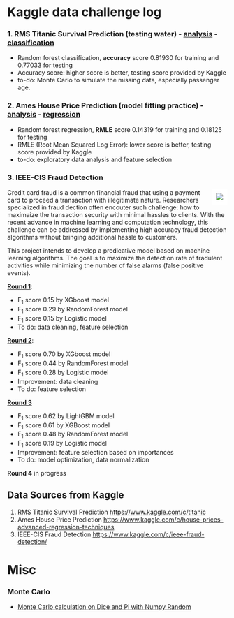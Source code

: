 # Kaggle data challenge log
### 1. RMS Titanic Survival Prediction (testing water) - [analysis](https://github.com/er1czz/kaggle/blob/master/Titanic_analysis.ipynb) - [classification](https://github.com/er1czz/kaggle/blob/master/Titanic_classifier.ipynb)
- Random forest classification, **accuracy** score 0.81930 for training and 0.77033 for testing
- Accuracy score: higher score is better, testing score provided by Kaggle
- to-do: Monte Carlo to simulate the missing data, especially passenger age.
### 2. Ames House Price Prediction (model fitting practice) - [analysis](https://github.com/er1czz/kaggle/blob/master/House_prices_analysis.ipynb) - [regression](https://github.com/er1czz/kaggle/blob/master/House_prices_regression.ipynb)
- Random forest regression, **RMLE** score 0.14319 for training and 0.18125 for testing 
- RMLE (Root Mean Squared Log Error): lower score is better, testing score provided by Kaggle
- to-do: exploratory data analysis and feature selection
### 3. IEEE-CIS Fraud Detection
<img src="https://github.com/er1czz/kaggle/blob/master/unsplash_transaction.JPG?raw=true" align = "right" style = "border:10px solid white">  

Credit card fraud is a common financial fraud</b> that using a payment card to proceed a transaction with illegitimate nature. Researchers specialized in fraud dection often encouter such challenge: how to maximaize the transaction security with minimal hassles to clients. With the recent advance in machine learning and computation technology, this challenge can be addressed by implementing high accuracy fraud detection algorithms without bringing additional hassle to customers.       

This project intends to develop a predicative model based on machine learning algorithms. The goal is to maximize the detection rate of fradulent activities while minimizing the number of false alarms (false positive events).

[<b>Round 1</b>](https://github.com/er1czz/kaggle/blob/master/Fraud_Detection_fullset.ipynb):  
- F<sub>1</sub> score 0.15 by XGboost model 
- F<sub>1</sub> score 0.29 by RandomForest model 
- F<sub>1</sub> score 0.15 by Logistic model 
- To do: data cleaning, feature selection 

[<b>Round 2</b>](https://github.com/er1czz/kaggle/blob/master/Fraud_Detection_fullset_2.ipynb):
- F<sub>1</sub> score 0.70 by XGboost model 
- F<sub>1</sub> score 0.44 by RandomForest model 
- F<sub>1</sub> score 0.28 by Logistic model 
- Improvement: data cleaning
- To do: feature selection

[<b>Round 3</b>](https://github.com/er1czz/kaggle/blob/master/Fraud_Detection_fullset_3.ipynb)   
- F<sub>1</sub> score 0.62 by LightGBM model
- F<sub>1</sub> score 0.61 by XGBoost model
- F<sub>1</sub> score 0.48 by RandomForest model 
- F<sub>1</sub> score 0.19 by Logistic model 
- Improvement: feature selection based on importances
- To do: model optimization, data normalization

<b> Round 4</b> in progress

## Data Sources from Kaggle  
1. RMS Titanic Survival Prediction  https://www.kaggle.com/c/titanic  
2. Ames House Price Prediction https://www.kaggle.com/c/house-prices-advanced-regression-techniques  
3. IEEE-CIS Fraud Detection https://www.kaggle.com/c/ieee-fraud-detection/  

# Misc
### Monte Carlo
- [Monte Carlo calculation on Dice and Pi with Numpy Random](https://github.com/er1czz/kaggle/blob/master/Monte%20Carlo's%20Dice%20and%20Pi.ipynb)
